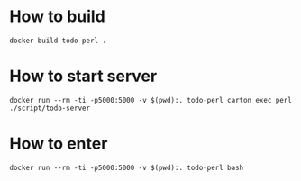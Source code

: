 # How to build

```
docker build todo-perl .
```

# How to start server

```
docker run --rm -ti -p5000:5000 -v $(pwd):. todo-perl carton exec perl ./script/todo-server
```

# How to enter

```
docker run --rm -ti -p5000:5000 -v $(pwd):. todo-perl bash
```
